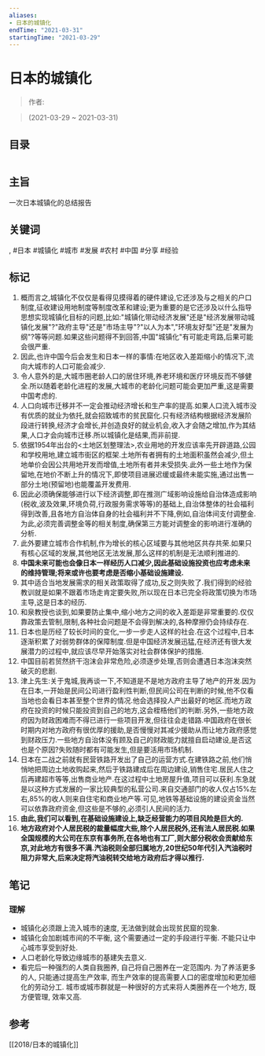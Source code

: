 ```yaml
---
aliases:
- 日本的城镇化
endTime: "2021-03-31"
startingTime: "2021-03-29"
---
```


# 日本的城镇化

> 作者:

> (2021-03-29 \~ 2021-03-31)


## 目录
```

```

## 主旨
一次日本城镇化的总结报告

## 关键词
, #日本 #城镇化 #城市 #发展 #农村 #中国 #分享 #经验

## 标记
1. 概而言之,城镇化不仅仅是看得见摸得着的硬件建设,它还涉及与之相关的户口制度,征收建设用地制度等制度改革和建设;更为重要的是它还涉及以什么指导思想实现城镇化目标的问题,比如:"城镇化带动经济发展"还是"经济发展带动城镇化发展"?"政府主导"还是"市场主导"?"以人为本","环境友好型"还是"发展为纲"?等等问题.如果这些问题得不到回答,中国"城镇化"有可能走弯路,后果可能会很严重.
18. 因此,也许中国今后会发生和日本一样的事情:在地区收入差距缩小的情况下,流向大城市的人口可能会减少.
19. 令人意外的是,大城市圈老龄人口的居住环境,养老环境和医疗环境反而不够健全.所以随着老龄化进程的发展,大城市的老龄化问题可能会更加严重,这是需要中国考虑的.
20. 人口向城市迁移并不一定会推动经济增长和生产率的提高.如果人口流入城市没有优质的就业为依托,就会招致城市的贫民窟化.只有经济结构根据经济发展阶段进行转换,经济才会增长,并创造良好的就业机会,收入才会随之增加,作为其结果,人口才会向城市迁移.所以城镇化是结果,而非前提.
21. 依据1954年出台的<土地区划整理法>,农业用地的开发应该率先开辟道路,公园和学校用地,建立城市街区的框架.土地所有者拥有的土地面积虽然会减少,但土地单价会因公共用地开发而增值,土地所有者并未受损失.此外一些土地作为保留地,在地价不断上升的情况下,即使项目进展迟缓或最终未能实施,通过出售一部分土地(预留地)也能覆盖开发费用.
22. 因此必须确保能够进行以下经济调整,即在推测广域影响设施给自治体造成影响(税收,波及效果,环境负荷,行政服务需求等等)的基础上,自治体整体的社会福利得到改善,且各地方自治体自身的社会福利并不下降,例如,自治体间支付调整金.为此,必须完善调整金等的相关制度,确保第三方能对调整金的影响进行准确的分析.
23. 此外要建立城市合作机制,作为增长的核心区域要与其他地区共存共荣.如果只有核心区域的发展,其他地区无法发展,那么这样的机制是无法顺利推进的.
24. **中国未来可能也会像日本一样经历人口减少,因此基础设施投资也应考虑未来的维持管理;将来或许也要考虑是否缩小基础设施建设.**
25. 其中适合当地发展需求的相关政策取得了成功,反之则失败了.我们得到的经验教训就是如果不跟着市场走肯定要失败,所以现在日本已完全将政策切换为市场主导,这是日本的经历.
26. 和泉教授也谈到,如果要防止集中,缩小地方之间的收入差距是非常重要的.仅仅靠政策去管制,限制,各种社会问题是不会得到解决的,各种摩擦仍会持续存在.
27. 日本也是历经了较长时间的变化,一步一步走人这样的社会.在这个过程中,日本逐渐积累了对弱势群体的保障制度.但是中国经济发展迅猛,在经济还有很大发展潜力的过程中,就应该尽早开始落实对社会群体保护的措施.
28. 中国目前若贸然挤干泡沫会非常危险,必须逐步处理,否则会遭遇日本泡沫突然破灭的悲剧.
29. 津上先生:关于鬼城,我再谈一下,不知道是不是地方政府主导了地产的开发.因为在日本,一开始是民间公司进行盈利性判断,但民间公司在判断的时候,他不仅看当地也会看日本甚至整个世界的情况.他会选择投人产出最好的地区.而地方政府在投资的时候只能投资到自己的地方,这会桎梏他们的判断.另外,一些地方政府因为财政困难而不得已进行一些项目开发,但往往会走错路.中国政府在很长时期内对地方政府有很优厚的援助,是否慢慢对其减少援助从而让地方政府感觉到财政压力.一些地方自治体没有顾及自己的财政能力就擅自启动建设,是否这也是个原因?失败随时都有可能发生,但是要活用市场机制.
30. 日本在二战之前就有民营铁路开发出了自己的运营方式.在建铁路之前,他们悄悄地把周边土地收购起来,然后于铁路建成后在周边建设,销售住宅.居民人住之后再建超市等等,出售商业地产.在这过程中土地房屋升值,项目可以获利.东急就是以这种方式发展的一家比较典型的私营公司.来自交通部门的收人仅占15%左右,85%的收人则来自住宅和商业地产等.可见,地铁等基础设施的建设资金当然可以依靠政府资金,但这些是不够的,必须引人民间的活力.
31. **由此,我们可以看到,在基础设施建设上,缺乏经营能力的项目风险是巨大的.**
32. **地方政府对个人居民税的裁量幅度大些,除个人居民税外,还有法人居民税.如果全国规模的大公司在东京有事务所,在各地也有工厂,则大部分税收会贡献给东京,对此地方有很多不满.汽油税则全部归属地方,20世纪50年代引入汽油税时阻力非常大,后来决定将汽油税转交给地方政府后才得以推行.**


## 笔记
### 理解

* 城镇化必须跟上流入城市的速度, 无法做到就会出现贫民窟的现象.
* 城镇化会加剧城市间的不平衡, 这个需要通过一定的手段进行平衡. 不能只让中心城市享受到好处.
* 人口老龄化导致边缘城市的基建失去意义.
* 看完后一种强烈的人类自我圈养, 自己将自己圈养在一定范围内. 为了养活更多的人, 只能通过提高生产效率, 而生产效率的提高需要人口的密度增加和更加细化的劳动分工. 城市或城市群就是一种很好的方式来将人类圈养在一个地方, 既方便管理, 效率又高.

## 参考

[[2018/日本的城镇化]]
